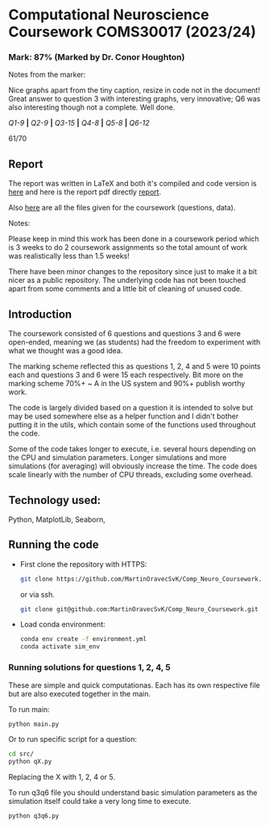 # Computational Neuroscience Coursework COMS30017 (2023/24)

### Mark: 87% (Marked by Dr. Conor Houghton)

Notes from the marker:

Nice graphs apart from the tiny caption, resize in code not in the document! Great answer to question 3 with interesting graphs, very innovative; Q6 was also interesting though not a complete. Well done.

*Q1-9* **|** *Q2-9* **|** *Q3-15* **|** *Q4-8* **|** *Q5-8* **|** *Q6-12*

61/70

## Report

The report was written in LaTeX and both it's compiled and code version is [here](./report/) and here is the report pdf directly [report](./report/Computational_Neuroscience_Coursework.pdf).

Also [here](./ExtendedCoursework/) are all the files given for the coursework (questions, data).

Notes:

Please keep in mind this work has been done in a coursework period which is 3 weeks to do 2 coursework assignments so the total amount of work was realistically less than 1.5 weeks!

There have been minor changes to the repository since just to make it a bit nicer as a public repository. The underlying code has not been touched apart from some comments and a little bit of cleaning of unused code.

## Introduction

The coursework consisted of 6 questions and questions 3 and 6 were open-ended, meaning we (as students) had the freedom to experiment with what we thought was a good idea.

The marking scheme reflected this as questions 1, 2, 4 and 5 were 10 points each and questions 3 and 6 were 15 each respectively.
Bit more on the marking scheme 70%+ ~ A in the US system and 90%+ publish worthy work.

The code is largely divided based on a question it is intended to solve but may be used somewhere else as a helper function and I didn't bother putting it in the utils, which contain some of the functions used throughout the code.

Some of the code takes longer to execute, i.e. several hours depending on the CPU and simulation parameters. Longer simulations and more simulations (for averaging) will obviously increase the time. The code does scale linearly with the number of CPU threads, excluding some overhead.

<!-- Finish this part -->
## Technology used:
Python, MatplotLib, Seaborn, 

## Running the code

 - First clone the repository with HTTPS:

    ```bash
    git clone https://github.com/MartinOravecSvK/Comp_Neuro_Coursework.git
    ```
    or via ssh.
    ```bash
    git clone git@github.com:MartinOravecSvK/Comp_Neuro_Coursework.git
    ```
 - Load conda environment:

    ```bash
    conda env create -f environment.yml
    conda activate sim_env
    ```

### Running solutions for questions 1, 2, 4, 5

These are simple and quick computationas. Each has its own respective file but are also executed together in the main.

To run main:

```bash
python main.py
```

Or to run specific script for a question:

```bash
cd src/
python qX.py
```
Replacing the X with 1, 2, 4 or 5.

To run q3q6 file you should understand basic simulation parameters as the simulation itself could take a very long time to execute.

```
python q3q6.py
```
